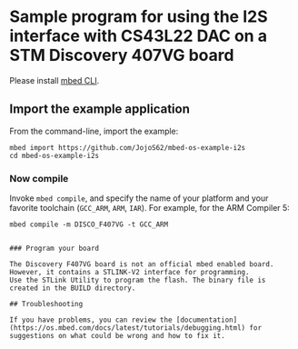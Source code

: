 # Sample program for using the I2S interface with CS43L22 DAC on a STM Discovery 407VG board

Please install [mbed CLI](https://github.com/ARMmbed/mbed-cli#installing-mbed-cli).

## Import the example application

From the command-line, import the example:

```
mbed import https://github.com/JojoS62/mbed-os-example-i2s
cd mbed-os-example-i2s
```

### Now compile

Invoke `mbed compile`, and specify the name of your platform and your favorite toolchain (`GCC_ARM`, `ARM`, `IAR`). For example, for the ARM Compiler 5:

```
mbed compile -m DISCO_F407VG -t GCC_ARM
```

```

### Program your board

The Discovery F407VG board is not an official mbed enabled board. However, it contains a STLINK-V2 interface for programming.
Use the STLink Utility to program the flash. The binary file is created in the BUILD directory.

## Troubleshooting

If you have problems, you can review the [documentation](https://os.mbed.com/docs/latest/tutorials/debugging.html) for suggestions on what could be wrong and how to fix it.
